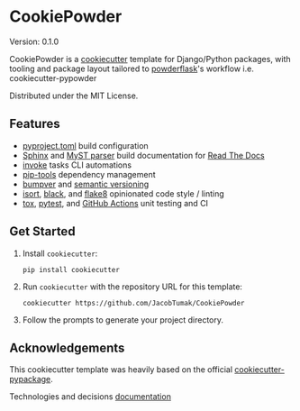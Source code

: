 # CookiePowder

Version: 0.1.0

CookiePowder is a [cookiecutter](https://pypi.org/project/cookiecutter-python/) template for Django/Python packages,
with tooling and package layout tailored to [powderflask](https://github.com/powderflask)'s workflow i.e. cookiecutter-pypowder

Distributed under the MIT License.

## Features

- [pyproject.toml](https://pip.pypa.io/en/stable/reference/build-system/pyproject-toml/) build configuration
- [Sphinx](https://www.sphinx-doc.org/en/master/) and [MyST parser](https://myst-parser.readthedocs.io/en/latest/intro.html) 
  build documentation for [Read The Docs](https://readthedocs.org/)
- [invoke](https://www.pyinvoke.org/) tasks CLI automations
- [pip-tools](https://github.com/jazzband/pip-tools) dependency management 
- [bumpver](https://pypi.org/project/bumpver/) and [semantic versioning](https://semver.org/) 
- [isort](https://pypi.org/project/isort/), [black](https://pypi.org/project/black/), and 
  [flake8](https://pypi.org/project/flake8/) opinionated code style / linting 
- [tox](https://pypi.org/project/tox/), [pytest](https://pypi.org/project/pytest/), 
  and [GitHub Actions](https://docs.github.com/en/actions) unit testing and CI 

## Get Started

1. Install `cookiecutter`:

    ```console
    pip install cookiecutter
    ```

2. Run `cookiecutter` with the repository URL for this template:

    ```console
    cookiecutter https://github.com/JacobTumak/CookiePowder
    ```

3. Follow the prompts to generate your project directory.


## Acknowledgements

This cookiecutter template was heavily based on the official [cookiecutter-pypackage](https://github.com/audreyfeldroy/cookiecutter-pypackage).

Technologies and decisions [documentation](https://docs.google.com/document/d/1le7BcslojMajsj_rh83VQiki9TPiUJLYHYrCP_WHbYA/edit#heading=h.m9dlnvvcuxln)